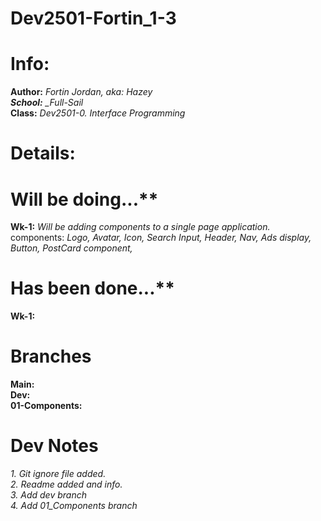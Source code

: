 # Dev2501-Fortin_1-3

# Info:

**Author:** _Fortin Jordan, aka: Hazey <br>
**School:** \_Full-Sail_ <br>
**Class:** _Dev2501-0. Interface Programming_ <br>

# Details:

# Will be doing...\*\* <br>

**Wk-1:** _Will be adding components to a single page application._ <br>
components: _Logo, Avatar, Icon, Search Input, Header, Nav, Ads display, Button, PostCard component,_ <br>

# Has been done...\*\* <br>

**Wk-1:** <br>

# Branches

**Main:** <br>
**Dev:** <br>
**01-Components:** <br>

# Dev Notes

_1. Git ignore file added._ <br>
_2. Readme added and info._ <br>
_3. Add dev branch_ <br>
_4. Add 01_Components branch_ <br>

